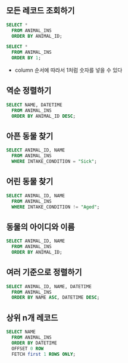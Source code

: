 ## 모든 레코드 조회하기
```sql
SELECT * 
  FROM ANIMAL_INS 
  ORDER BY ANIMAL_ID;
```

```sql
SELECT * 
  FROM ANIMAL_INS 
  ORDER BY 1;
```
* column 순서에 따라서 1처럼 숫자를 넣을 수 있다

## 역순 정렬하기
```sql
SELECT NAME, DATETIME 
  FROM ANIMAL_INS 
  ORDER BY ANIMAL_ID DESC;
```

## 아픈 동물 찾기
```sql
SELECT ANIMAL_ID, NAME 
  FROM ANIMAL_INS 
  WHERE INTAKE_CONDITION = "Sick";
```

## 어린 동물 찾기
```sql
SELECT ANIMAL_ID, NAME 
  FROM ANIMAL_INS 
  WHERE INTAKE_CONDITION != "Aged";
```

## 동물의 아이디와 이름
```sql
SELECT ANIMAL_ID, NAME 
  FROM ANIMAL_INS 
  ORDER BY ANIMAL_ID;
```

## 여러 기준으로 정렬하기
```sql
SELECT ANIMAL_ID, NAME, DATETIME 
  FROM ANIMAL_INS 
  ORDER BY NAME ASC, DATETIME DESC;
```
## 상위 n개 레코드
```sql
SELECT NAME 
  FROM ANIMAL_INS
  ORDER BY DATETIME
  OFFSET 0 ROW
  FETCH first 1 ROWS ONLY;
```
